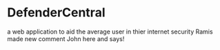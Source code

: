 # DefenderCentral

a web application to aid the average user in thier internet security
Ramis made new comment
John here and says!
